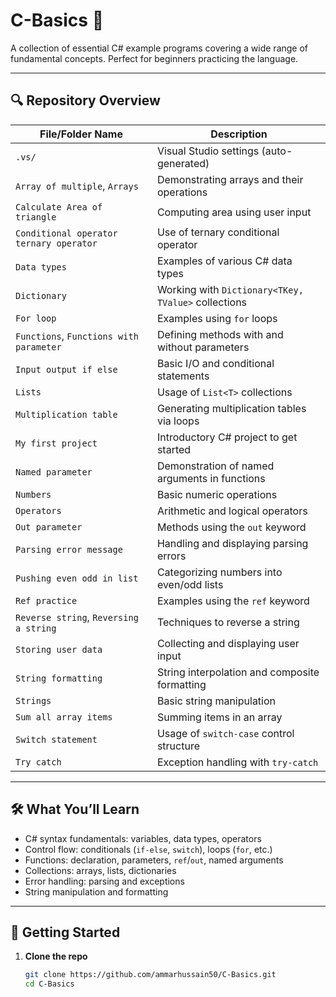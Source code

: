 # C-Basics 🧩

A collection of essential C# example programs covering a wide range of fundamental concepts. Perfect for beginners practicing the language.

---

## 🔍 Repository Overview

| File/Folder Name                        | Description                                                   |
|----------------------------------------|---------------------------------------------------------------|
| `.vs/`                                  | Visual Studio settings (auto-generated)                      |
| `Array of multiple`, `Arrays`          | Demonstrating arrays and their operations                     |
| `Calculate Area of triangle`           | Computing area using user input                               |
| `Conditional operator ternary operator`| Use of ternary conditional operator                           |
| `Data types`                           | Examples of various C# data types                             |
| `Dictionary`                           | Working with `Dictionary<TKey, TValue>` collections           |
| `For loop`                             | Examples using `for` loops                                    |
| `Functions`, `Functions with parameter`| Defining methods with and without parameters                  |
| `Input output if else`                 | Basic I/O and conditional statements                          |
| `Lists`                                | Usage of `List<T>` collections                                |
| `Multiplication table`                 | Generating multiplication tables via loops                    |
| `My first project`                     | Introductory C# project to get started                        |
| `Named parameter`                      | Demonstration of named arguments in functions                 |
| `Numbers`                              | Basic numeric operations                                      |
| `Operators`                            | Arithmetic and logical operators                              |
| `Out parameter`                        | Methods using the `out` keyword                               |
| `Parsing error message`                | Handling and displaying parsing errors                        |
| `Pushing even odd in list`            | Categorizing numbers into even/odd lists                      |
| `Ref practice`                         | Examples using the `ref` keyword                              |
| `Reverse string`, `Reversing a string`| Techniques to reverse a string                                |
| `Storing user data`                    | Collecting and displaying user input                          |
| `String formatting`                    | String interpolation and composite formatting                 |
| `Strings`                              | Basic string manipulation                                     |
| `Sum all array items`                  | Summing items in an array                                     |
| `Switch statement`                     | Usage of `switch-case` control structure                      |
| `Try catch`                            | Exception handling with `try-catch`                          |

---

## 🛠️ What You’ll Learn

- C# syntax fundamentals: variables, data types, operators  
- Control flow: conditionals (`if-else`, `switch`), loops (`for`, etc.)  
- Functions: declaration, parameters, `ref`/`out`, named arguments  
- Collections: arrays, lists, dictionaries  
- Error handling: parsing and exceptions  
- String manipulation and formatting  

---

## 🚀 Getting Started

1. **Clone the repo**  
   ```bash
   git clone https://github.com/ammarhussain50/C-Basics.git
   cd C-Basics
